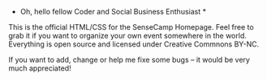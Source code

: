 * Oh, hello fellow Coder and Social Business Enthusiast *

This is the official HTML/CSS for the SenseCamp Homepage. Feel free to grab it if you want to organize your own event somewhere in the world. Everything is open source and licensed under Creative Commnons BY-NC.

If you want to add, change or help me fixe some bugs – it would be very much appreciated!
